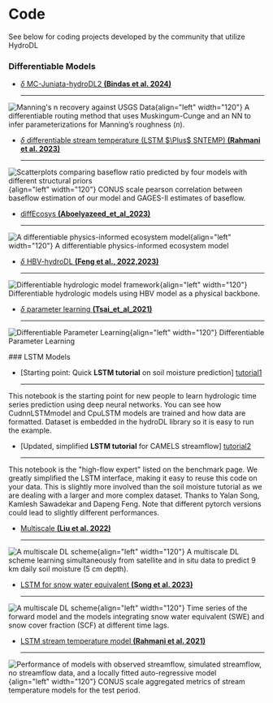 # Code 

See below for coding projects developed by the community that utilize HydroDL

### Differentiable Models


<div class="result" markdown>
  <div class="grid cards" markdown>

-   [$\delta$ MC-Juniata-hydroDL2 __(Bindas et al. 2024)__][bindas_2023.md]

    ---
![Manning's n recovery against USGS Data](../assets/project-figures/wrcr27009-fig-0001-m.jpg){align="left" width="120"}
A differentiable routing method that uses Muskingum-Cunge and an NN to infer parameterizations for Manning’s roughness (_n_). 


  </div>
</div>
<div class="result" markdown>
  <div class="grid cards" markdown>

-   [$\delta$ differentiable stream temperature (LSTM $\Plus$ SNTEMP) __(Rahmani et al. 2023)__][Rahmani_et_al_2023.md]
   
    ---
![Scatterplots comparing baseflow ratio predicted by four models with different structural priors](../assets/project-figures/Fig5_Rahmani2023.png)
{align="left" width="120"}
CONUS scale pearson correlation between baseflow estimation of our model and GAGES-II estimates of baseflow.

  </div>
</div>

<div class="result" markdown>
  <div class="grid cards" markdown>

-   [diffEcosys __(Aboelyazeed_et_al_2023)__][Aboelyazeed_et_al_2023.md]

    ---
![A differentiable physics-informed ecosystem model](../assets/project-figures/Aboelyazeed_2023.png){align="left" width="120"}
A differentiable physics-informed ecosystem model 

  </div>
</div>
<div class="result" markdown>
  <div class="grid cards" markdown>

-   [$\delta$ HBV-hydroDL __(Feng et al., 2022,2023)__][feng_2023.md]

    ---
![Differentiable hydrologic model framework](../assets/project-figures/diffHBV.png){align="left" width="120"}
Differentiable hydrologic models using HBV model as a physical backbone.

  </div>
</div>

<div class="result" markdown>
  <div class="grid cards" markdown>

-   [$\delta$ parameter learning __(Tsai_et_al_2021)__][Tsai_et_al_2021.md]

    ---
![Differentiable Parameter Learning](../assets/project-figures/Tsai_etal2021.png){align="left" width="120"}
Differentiable Parameter Learning

  </div>
</div>
### LSTM Models

<div class="result" markdown>
  <div class="grid cards" markdown>

-   [Starting point: Quick __LSTM tutorial__ on soil moisture prediction] [tutorial1]
  
    --- 
This notebook is the starting point for new people to learn hydrologic time series prediction using deep neural networks. You can see how CudnnLSTMmodel and CpuLSTM models are trained and how data are formatted. Dataset is embedded in the hydroDL library so it is easy to run the example.


  </div>
</div>
<div class="result" markdown>
  <div class="grid cards" markdown>

-   [Updated, simplified __LSTM tutorial__ for CAMELS streamflow] [tutorial2]
  
    --- 
This notebook is the "high-flow expert" listed on the benchmark page. We greatly simplified the LSTM interface, making it easy to reuse this code on your data. This is slightly more involved than the soil moisture tutorial as we are dealing with a larger and more complex dataset. Thanks to Yalan Song, Kamlesh Sawadekar and Dapeng Feng. Note that different pytorch versions could lead to slightly different performances. 


  </div>
</div>
<div class="result" markdown>
  <div class="grid cards" markdown>

-   [Multiscale __(Liu et al. 2022)__][liu_2022.md]

    --- 
![A multiscale DL scheme](../assets/project-figures/liu_2022.jpg){align="left" width="120"}
A multiscale DL scheme learning simultaneously from satellite and in situ data to predict 9 km daily soil moisture (5 cm depth). 

  </div>
</div>

<div class="result" markdown>
  <div class="grid cards" markdown>

-   [LSTM for snow water equivalent __(Song et al. 2023)__][Song_SWE_2023.md]
   
    ---
![A multiscale DL scheme](../assets/project-figures/Song_2023_SWE.png){align="left" width="120"}
Time series of the forward model and the models integrating snow water equivalent (SWE) and snow cover fraction (SCF) at different time lags. 

  </div>
</div>
<div class="result" markdown>
  <div class="grid cards" markdown>

-   [LSTM stream temperature model __(Rahmani et al. 2021)__][Rahmani_et_al_2021.md]
   
    ---
![Performance of models with observed streamflow, simulated streamflow, no streamflow data, and a locally fitted auto-regressive model](../assets/project-figures/Rahmani_et_al_2021.png){align="left" width="120"}
CONUS scale aggregated metrics of stream temperature models for the test period.

  </div>
</div>

  [feng_2023.md]: ../codes/feng_2023.md
  [tutorial1]: https://colab.research.google.com/drive/1C4LIgMcqef3WxEd8TosLXP6tGD-CAXsJ
  [tutorial2]: https://bit.ly/47KqJHK
  [bindas_2023.md]: ../codes/bindas_2023.md
  [liu_2022.md]: ../codes/liu_2022.md
  [Song_SWE_2023.md]: ../codes/Song_SWE_2023.md
  [Rahmani_et_al_2021.md]: ../codes/Rahmani_et_al_2021.md
  [Aboelyazeed_et_al_2023.md]: ../codes/Aboelyazeed_2023.md
  [Tsai_et_al_2021.md]: ../codes/Tsai_2021.md
  [Rahmani_et_al_2023.md]: ../codes/Rahmani_et_al_2023.md

